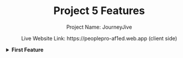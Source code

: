<div align="center">
  <h1>Project 5 Features</h1>
  <p>Project Name: JourneyJive</p>
  <P>Live Website Link: https://peoplepro-af1ed.web.app (client side) </P>
</div>

<details><summary><b>First Feature</b></summary>
<p>1. My Project Name is JourneyJive. It is a Tourist Guide projects for people with 6 popular packages such like as JiveDiscover, JiveVoyages, JiveDestiny, JiveOdyssey, JiveWanderlust, JiveHorizons   etc. In this project at first it has a navbar which contains the project title JourneyJive with a logo in the left side, in the middle five active routes link Home, Community, Blogs, About Us, Contact Us and right side contains the conditional Login and Logout button for logged in user.So, the navbar is the first features of my project.</p>
<details>

<details><summary><b>Second Feature</b></summary>
<p>2. My Project second feature is a slilder section with three image,title, description and a button which contains below the navbar. In this section here the title and description is different for every images on the slider, it can the contains in the right side of the slider section and left side contains three images with a slider and also implement a notification feature for changing the every slides.</p>
<details>

<details><summary><b>Third Feature</b></summary>
<p>3. My Project third feature is a tab which contains three section named as Overview,Packages and Guides. When we click on overview tab a mountain video clip is playing automatically, now we click on packages tab we can see three packages with it's name title description price a whitelist icon and a button named view package when we click this button it will show the detail information of each package in package details page.</p>
<details>

<details><summary><b>Fourth Feature</b></summary>
<p>4. My Project fourth feature is Tourist Story section which can contains a title, description and two button named as share story and more details.When we click on share story we can see a share text with facebook icon for share story on facebook and when we click more details page we can see the details of each story also below a button named All Stories when we click on it we can see the all the stories in the all story page.</p>
<details>

<details><summary><b>Fifth Feature</b></summary>
<p>5. My Project fifth feature is a footer. It can contains JourneyJive website title with logo and three routes link named as Home, Packages and Media. Here Media route will give 404 not found because there is no route declare as media and no information contains with media component.Now some social media icons added and finally the footer has a copyright symbol with PeoplePro Company Ltd. All rights reserved. text.</p>
<details>
